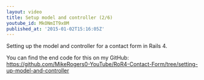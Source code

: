 ```yaml
---
layout: video
title: Setup model and controller (2/6)
youtube_id: MkONmIT9x0M
published_at: '2015-01-02T15:16:05Z'
---
```

Setting up the model and controller for a contact form in Rails 4.

You can find the end code for this on my GitHub: https://github.com/MikeRogers0-YouTube/RoR4-Contact-Form/tree/setting-up-model-and-controller